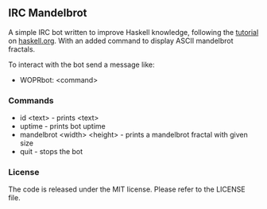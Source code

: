 ## IRC Mandelbrot
A simple IRC bot written to improve Haskell knowledge, following the [tutorial][1] on [haskell.org][2].
With an added command to display ASCII mandelbrot fractals.

[1]: http://www.haskell.org/haskellwiki/Roll_your_own_IRC_bot/
[2]: http://www.haskell.org/

To interact with the bot send a message like:
* WOPRbot: &lt;command&gt;

### Commands
* id &lt;text&gt; - prints &lt;text&gt;
* uptime - prints bot uptime
* mandelbrot &lt;width&gt; &lt;height&gt; - prints a mandelbrot fractal with given size
* quit - stops the bot

### License
The code is released under the MIT license. Please refer to the LICENSE file.

